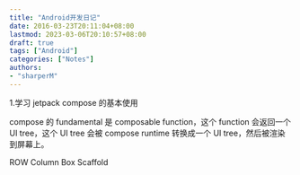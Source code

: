 ```yaml
---
title: "Android开发日记"
date: 2016-03-23T20:11:04+08:00
lastmod: 2023-03-06T20:10:57+08:00
draft: true
tags: ["Android"]
categories: ["Notes"]
authors:
- "sharperM"
---
```


1.学习 jetpack compose 的基本使用

compose 的 fundamental 是 composable function，这个 function 会返回一个 UI tree，这个 UI tree 会被 compose runtime 转换成一个 UI tree，然后被渲染到屏幕上。

ROW
Column
Box
Scaffold
